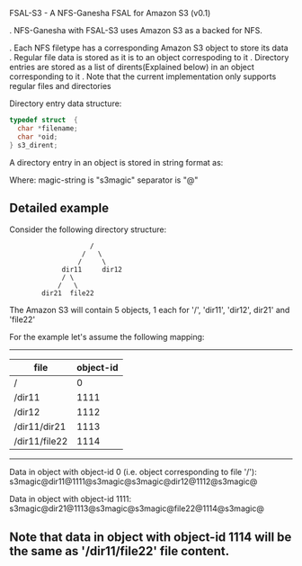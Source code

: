 FSAL-S3 - A NFS-Ganesha FSAL for Amazon S3 (v0.1)

. NFS-Ganesha with FSAL-S3 uses Amazon S3 as a backed for NFS.

. Each NFS filetype has a corresponding Amazon S3 object to store its data
. Regular file data is stored as it is to an object correspoding to it
. Directory entries are stored as a list of dirents(Explained below) in an object corresponding to it
. Note that the current implementation only supports regular files and directories

Directory entry data structure:
```c
typedef struct  {
  char *filename;
  char *oid;
} s3_dirent;
```

A directory entry in an object is stored in string format as:
<magic-string><separator><filename><separator><object-id><separator><magic-string><separator>

Where:
  magic-string is "s3magic"
  separator is "@"

Detailed example
-----------------------------------------------------------------------------------------------
Consider the following directory structure:
    
                        / 
                      /   \
                     /     \
                 dir11     dir12 
                 / \    
                /   \    
            dir21  file22 

The Amazon S3 will contain 5 objects, 1 each for '/', 'dir11', 'dir12', dir21' and 'file22'

For the example let's assume the following mapping:

 ---------------------------
|     file     | object-id  |
 --------------|------------
|      /       |      0     |
|   /dir11     |     1111   |
|   /dir12     |     1112   |
| /dir11/dir21 |     1113   |
|/dir11/file22 |     1114   |
 ---------------------------

Data in object with object-id 0 (i.e. object corresponding to file '/'):
  s3magic@dir11@1111@s3magic@s3magic@dir12@1112@s3magic@

Data in object with object-id 1111:
  s3magic@dir21@1113@s3magic@s3magic@file22@1114@s3magic@

Note that data in object with object-id 1114 will be the same as '/dir11/file22' file content.
-----------------------------------------------------------------------------------------------
